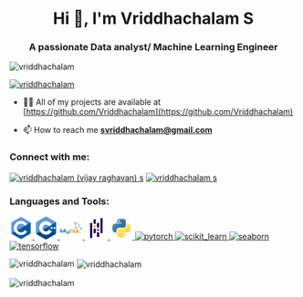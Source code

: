 <h1 align="center">Hi 👋, I'm Vriddhachalam S</h1>
<h3 align="center">A passionate Data analyst/ Machine Learning Engineer</h3>

<p align="left"> <img src="https://komarev.com/ghpvc/?username=vriddhachalam&label=Profile%20views&color=0e75b6&style=flat" alt="vriddhachalam" /> </p>

<p align="left"> <a href="https://github.com/ryo-ma/github-profile-trophy"><img src="https://github-profile-trophy.vercel.app/?username=vriddhachalam" alt="vriddhachalam" /></a> </p>

- 👨‍💻 All of my projects are available at [https://github.com/Vriddhachalam](https://github.com/Vriddhachalam)

- 📫 How to reach me **svriddhachalam@gmail.com**

<h3 align="left">Connect with me:</h3>
<p align="left">
<a href="https://linkedin.com/in/vriddhachalam (vijay raghavan) s" target="blank"><img align="center" src="https://raw.githubusercontent.com/rahuldkjain/github-profile-readme-generator/master/src/images/icons/Social/linked-in-alt.svg" alt="vriddhachalam (vijay raghavan) s" height="30" width="40" /></a>
<a href="https://kaggle.com/vriddhachalam s" target="blank"><img align="center" src="https://raw.githubusercontent.com/rahuldkjain/github-profile-readme-generator/master/src/images/icons/Social/kaggle.svg" alt="vriddhachalam s" height="30" width="40" /></a>
</p>

<h3 align="left">Languages and Tools:</h3>
<p align="left"> <a href="https://www.cprogramming.com/" target="_blank" rel="noreferrer"> <img src="https://raw.githubusercontent.com/devicons/devicon/master/icons/c/c-original.svg" alt="c" width="40" height="40"/> </a> <a href="https://www.w3schools.com/cpp/" target="_blank" rel="noreferrer"> <img src="https://raw.githubusercontent.com/devicons/devicon/master/icons/cplusplus/cplusplus-original.svg" alt="cplusplus" width="40" height="40"/> </a> <a href="https://www.mysql.com/" target="_blank" rel="noreferrer"> <img src="https://raw.githubusercontent.com/devicons/devicon/master/icons/mysql/mysql-original-wordmark.svg" alt="mysql" width="40" height="40"/> </a> <a href="https://pandas.pydata.org/" target="_blank" rel="noreferrer"> <img src="https://raw.githubusercontent.com/devicons/devicon/2ae2a900d2f041da66e950e4d48052658d850630/icons/pandas/pandas-original.svg" alt="pandas" width="40" height="40"/> </a> <a href="https://www.python.org" target="_blank" rel="noreferrer"> <img src="https://raw.githubusercontent.com/devicons/devicon/master/icons/python/python-original.svg" alt="python" width="40" height="40"/> </a> <a href="https://pytorch.org/" target="_blank" rel="noreferrer"> <img src="https://www.vectorlogo.zone/logos/pytorch/pytorch-icon.svg" alt="pytorch" width="40" height="40"/> </a> <a href="https://scikit-learn.org/" target="_blank" rel="noreferrer"> <img src="https://upload.wikimedia.org/wikipedia/commons/0/05/Scikit_learn_logo_small.svg" alt="scikit_learn" width="40" height="40"/> </a> <a href="https://seaborn.pydata.org/" target="_blank" rel="noreferrer"> <img src="https://seaborn.pydata.org/_images/logo-mark-lightbg.svg" alt="seaborn" width="40" height="40"/> </a> <a href="https://www.tensorflow.org" target="_blank" rel="noreferrer"> <img src="https://www.vectorlogo.zone/logos/tensorflow/tensorflow-icon.svg" alt="tensorflow" width="40" height="40"/> </a> </p>

<p><img align="left" src="https://github-readme-stats.vercel.app/api/top-langs?username=vriddhachalam&show_icons=true&locale=en&layout=compact" alt="vriddhachalam" /></p>

<p>&nbsp;<img align="center" src="https://github-readme-stats.vercel.app/api?username=vriddhachalam&show_icons=true&locale=en" alt="vriddhachalam" /></p>

<p><img align="center" src="https://github-readme-streak-stats.herokuapp.com/?user=vriddhachalam&" alt="vriddhachalam" /></p>
